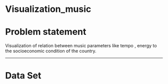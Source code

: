 # Visualization_music

# Problem statement
Visualization of relation between music parameters like tempo , energy to the socioeconomic condition of the country.

-------------------------------------------------------------------------------------------------------------------------------------

# Data Set

